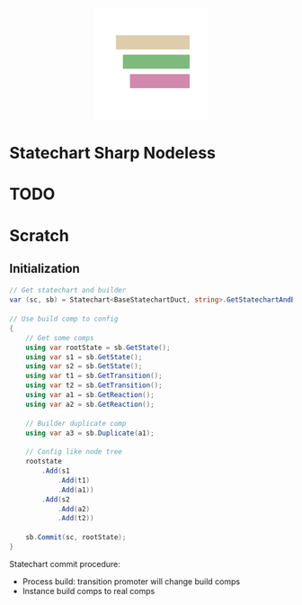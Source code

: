 <p align="center">
  <img src="./asset/StatechartNodelessLogo.svg" height="200px" />
</p>

# Statechart Sharp Nodeless

# TODO

# Scratch

## Initialization

```csharp
// Get statechart and builder
var (sc, sb) = Statechart<BaseStatechartDuct, string>.GetStatechartAndBuilder();

// Use build comp to config
{
    // Get some comps
    using var rootState = sb.GetState();
    using var s1 = sb.GetState();
    using var s2 = sb.GetState();
    using var t1 = sb.GetTransition();
    using var t2 = sb.GetTransition();
    using var a1 = sb.GetReaction();
    using var a2 = sb.GetReaction();

    // Builder duplicate comp
    using var a3 = sb.Duplicate(a1);

    // Config like node tree
    rootstate
        .Add(s1
            .Add(t1)
            .Add(a1))
        .Add(s2
            .Add(a2)
            .Add(t2))
    
    sb.Commit(sc, rootState);
}
```

Statechart commit procedure:

- Process build: transition promoter will change build comps
- Instance build comps to real comps

